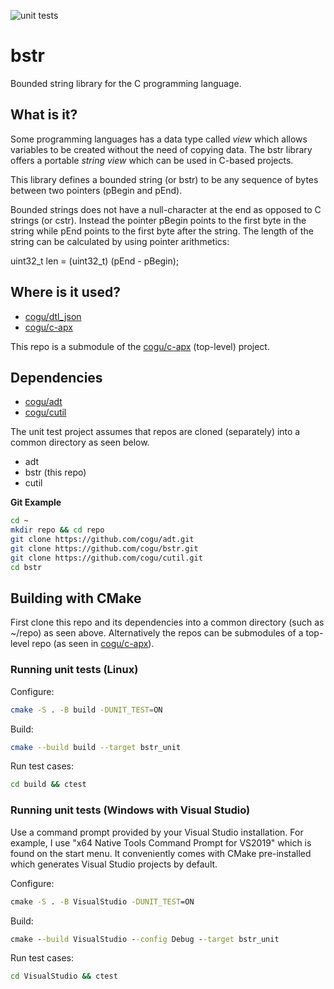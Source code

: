 ![unit tests](https://github.com/cogu/bstr/workflows/unit%20tests/badge.svg)

# bstr
Bounded string library for the C programming language.

## What is it?

Some programming languages has a data type called *view* which allows
variables to be created without the need of copying data. The bstr library offers a portable *string view* which can be used in C-based projects.

This library defines a bounded string (or bstr) to be any sequence of bytes between two pointers (pBegin and pEnd).

Bounded strings does not have a null-character at the end as opposed to C strings (or cstr).
Instead the pointer pBegin points to the first byte in the string while pEnd points to the first byte after the string.
The length of the string can be calculated by using pointer arithmetics:

uint32_t len = (uint32_t) (pEnd - pBegin);

## Where is it used?

* [cogu/dtl_json](https://github.com/cogu/dtl_json)
* [cogu/c-apx](https://github.com/cogu/c-apx)

This repo is a submodule of the [cogu/c-apx](https://github.com/cogu/c-apx) (top-level) project.

## Dependencies

* [cogu/adt](https://github.com/cogu/adt)
* [cogu/cutil](https://github.com/cogu/cutil)

The unit test project assumes that repos are cloned (separately) into a common directory as seen below.

* adt
* bstr (this repo)
* cutil

**Git Example**

```bash
cd ~
mkdir repo && cd repo
git clone https://github.com/cogu/adt.git
git clone https://github.com/cogu/bstr.git
git clone https://github.com/cogu/cutil.git
cd bstr
```

## Building with CMake

First clone this repo and its dependencies into a common directory (such as ~/repo) as seen above. Alternatively the repos can be submodules of a top-level repo (as seen in [cogu/c-apx](https://github.com/cogu/c-apx)).

### Running unit tests (Linux)

Configure:

```sh
cmake -S . -B build -DUNIT_TEST=ON
```

Build:

```sh
cmake --build build --target bstr_unit
```

Run test cases:

```cmd
cd build && ctest
```

### Running unit tests (Windows with Visual Studio)

Use a command prompt provided by your Visual Studio installation.
For example, I use "x64 Native Tools Command Prompt for VS2019" which is found on the start menu.
It conveniently comes with CMake pre-installed which generates Visual Studio projects by default.

Configure:

```cmd
cmake -S . -B VisualStudio -DUNIT_TEST=ON
```

Build:

```cmd
cmake --build VisualStudio --config Debug --target bstr_unit
```

Run test cases:

```cmd
cd VisualStudio && ctest
```

